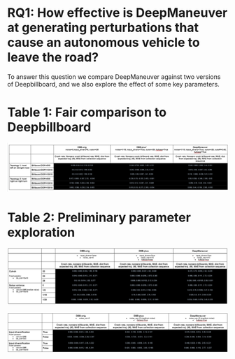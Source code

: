 # RQ1: How effective is DeepManeuver at generating perturbations that cause an autonomous vehicle to leave the road? 

To answer this question we compare DeepManeuver against two versions of Deepbillboard, and we also explore the effect of some key parameters.

# Table 1: Fair comparison to Deepbillboard

![DBB COMPARISON](../../images/RQ1-Table1.png)

# Table 2: Preliminary parameter exploration

![CUT-ON, NOISE VARIANCE](../../images/RQ1-Table2.png)

![INPUT DIVERSIFICATION](../../images/RQ1-Table3.png)
